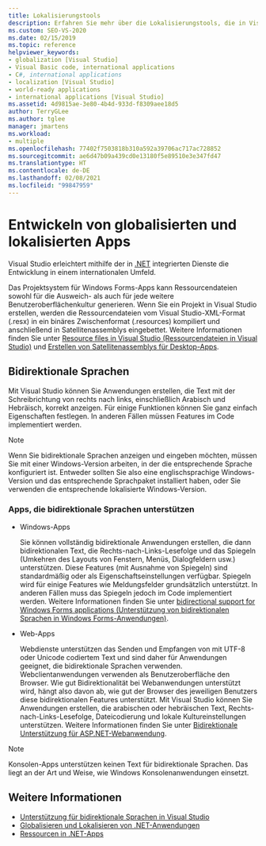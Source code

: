 ```yaml
---
title: Lokalisierungstools
description: Erfahren Sie mehr über die Lokalisierungstools, die in Visual Studio enthalten sind, und wie Sie sie zum Erstellen lokalisierter Anwendungen in mehreren Sprachen verwenden können.
ms.custom: SEO-VS-2020
ms.date: 02/15/2019
ms.topic: reference
helpviewer_keywords:
- globalization [Visual Studio]
- Visual Basic code, international applications
- C#, international applications
- localization [Visual Studio]
- world-ready applications
- international applications [Visual Studio]
ms.assetid: 4d9815ae-3e80-4b4d-933d-f8309aee18d5
author: TerryGLee
ms.author: tglee
manager: jmartens
ms.workload:
- multiple
ms.openlocfilehash: 77402f7503818b310a592a39706ac717ac728852
ms.sourcegitcommit: ae6d47b09a439cd0e13180f5e89510e3e347fd47
ms.translationtype: HT
ms.contentlocale: de-DE
ms.lasthandoff: 02/08/2021
ms.locfileid: "99847959"
---
```

# <a name="develop-globalized-and-localized-apps"></a>Entwickeln von globalisierten und lokalisierten Apps

Visual Studio erleichtert mithilfe der in [.NET](/dotnet/standard/globalization-localization/) integrierten Dienste die Entwicklung in einem internationalen Umfeld.

Das Projektsystem für Windows Forms-Apps kann Ressourcendateien sowohl für die Ausweich- als auch für jede weitere Benutzeroberflächenkultur generieren. Wenn Sie ein Projekt in Visual Studio erstellen, werden die Ressourcendateien vom Visual Studio-XML-Format (.resx) in ein binäres Zwischenformat (.resources) kompiliert und anschließend in Satellitenassemblys eingebettet. Weitere Informationen finden Sie unter [Resource files in Visual Studio (Ressourcendateien in Visual Studio)](/dotnet/framework/resources/creating-resource-files-for-desktop-apps#VSResFiles) und [Erstellen von Satellitenassemblys für Desktop-Apps](/dotnet/framework/resources/creating-satellite-assemblies-for-desktop-apps).

## <a name="bidirectional-languages"></a>Bidirektionale Sprachen

Mit Visual Studio können Sie Anwendungen erstellen, die Text mit der Schreibrichtung von rechts nach links, einschließlich Arabisch und Hebräisch, korrekt anzeigen. Für einige Funktionen können Sie ganz einfach Eigenschaften festlegen. In anderen Fällen müssen Features im Code implementiert werden.

> [!NOTE]
> Wenn Sie bidirektionale Sprachen anzeigen und eingeben möchten, müssen Sie mit einer Windows-Version arbeiten, in der die entsprechende Sprache konfiguriert ist. Entweder sollten Sie also eine englischsprachige Windows-Version und das entsprechende Sprachpaket installiert haben, oder Sie verwenden die entsprechende lokalisierte Windows-Version.

### <a name="apps-that-support-bidirectional-languages"></a>Apps, die bidirektionale Sprachen unterstützen

- Windows-Apps

   Sie können vollständig bidirektionale Anwendungen erstellen, die dann bidirektionalen Text, die Rechts-nach-Links-Lesefolge und das Spiegeln (Umkehren des Layouts von Fenstern, Menüs, Dialogfeldern usw.) unterstützen. Diese Features (mit Ausnahme von Spiegeln) sind standardmäßig oder als Eigenschaftseinstellungen verfügbar. Spiegeln wird für einige Features wie Meldungsfelder grundsätzlich unterstützt. In anderen Fällen muss das Spiegeln jedoch im Code implementiert werden. Weitere Informationen finden Sie unter [bidirectional support for Windows Forms applications (Unterstützung von bidirektionalen Sprachen in Windows Forms-Anwendungen)](/dotnet/framework/winforms/advanced/bi-directional-support-for-windows-forms-applications).

- Web-Apps

   Webdienste unterstützen das Senden und Empfangen von mit UTF-8 oder Unicode codiertem Text und sind daher für Anwendungen geeignet, die bidirektionale Sprachen verwenden. Webclientanwendungen verwenden als Benutzeroberfläche den Browser. Wie gut Bidirektionalität bei Webanwendungen unterstützt wird, hängt also davon ab, wie gut der Browser des jeweiligen Benutzers diese bidirektionalen Features unterstützt. Mit Visual Studio können Sie Anwendungen erstellen, die arabischen oder hebräischen Text, Rechts-nach-Links-Lesefolge, Dateicodierung und lokale Kultureinstellungen unterstützen. Weitere Informationen finden Sie unter [Bidirektionale Unterstützung für ASP.NET-Webanwendung](/previous-versions/6eedwbtt(v=vs.140)).

> [!NOTE]
> Konsolen-Apps unterstützen keinen Text für bidirektionale Sprachen. Das liegt an der Art und Weise, wie Windows Konsolenanwendungen einsetzt.

## <a name="see-also"></a>Weitere Informationen

- [Unterstützung für bidirektionale Sprachen in Visual Studio](use-bidirectional-languages.md)
- [Globalisieren und Lokalisieren von .NET-Anwendungen](/dotnet/standard/globalization-localization/)
- [Ressourcen in .NET-Apps](/dotnet/framework/resources/)